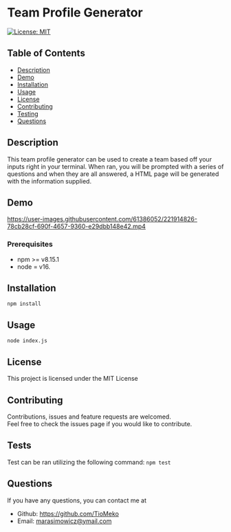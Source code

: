 # Team Profile Generator

  [![License: MIT](https://img.shields.io/badge/License-MIT-yellow.svg)](https://opensource.org/licenses/MIT)

  ## Table of Contents
  
  - [Description](#description)
  - [Demo](#demo)
  - [Installation](#installation)
  - [Usage](#usage)
  - [License](#license)
  - [Contributing](#contributing)
  - [Testing](#tests)
  - [Questions](#questions)

  ## Description
  This team profile generator can be used to create a team based off your inputs right in your terminal. When ran, you will be prompted with a series of questions and when they are all answered, a HTML page will be generated with the information supplied.

  ## Demo
  
  https://user-images.githubusercontent.com/61386052/221914826-78cb28cf-690f-4657-9360-e29dbb148e42.mp4

  ### Prerequisites

  * npm >= v8.15.1
  * node = v16.
  
  ## Installation
  
  ```npm install```

  ## Usage

  ```node index.js```
  
  ## License

 This project is licensed under the MIT License
  
  ## Contributing
  
  Contributions, issues and feature requests are welcomed.<br>
  Feel free to check the issues page if you would like to contribute.
  
  ## Tests
  
  Test can be ran utilizing the following command:
  ```npm test```
  
  ## Questions
  
  If you have any questions, you can contact me at

  * Github: https://github.com/TioMeko
  * Email: marasimowicz@ymail.com

